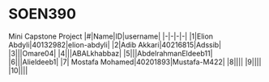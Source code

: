 # SOEN390
Mini Capstone Project
|#|Name|ID|username|
|-|-|-|-|
|1|Elion Abdyli|40132982|elion-abdyli|
|2|Adib Akkari|40216815|Adssib|
|3|||Omare04|
|4|||ABALkhabbaz|
|5|||AbdelrahmanEldeeb11|
|6|||Alieldeeb1|
|7| Mostafa Mohamed|40201893|Mustafa-M422|
|8||||
|9||||
|10||||
